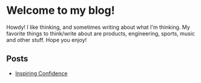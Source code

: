 # Welcome to my blog!

Howdy! I like thinking, and sometimes writing about what I'm thinking. My favorite things to think/write about are products, engineering, sports, music and other stuff. Hope you enjoy!

## Posts

- [Inspiring Confidence](/posts/inspiring-confidence.md)